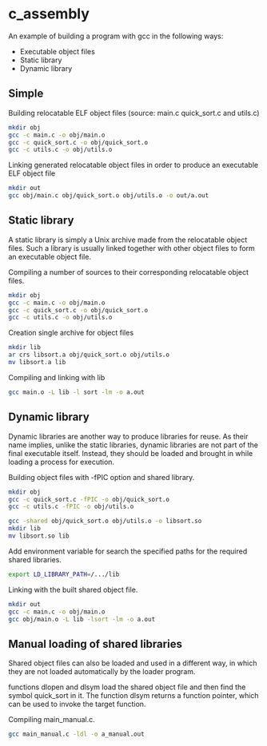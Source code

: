 # c_assembly

An example of building a program with gcc in the following ways: 

- Executable object files
- Static library
- Dynamic library

## Simple

Building relocatable ELF object files (source: main.c quick_sort.c and utils.c)

```sh
mkdir obj
gcc -c main.c -o obj/main.o
gcc -c quick_sort.c -o obj/quick_sort.o
gcc -c utils.c -o obj/utils.o
```

Linking generated relocatable object files in order to produce an executable ELF object file

```sh
mkdir out
gcc obj/main.c obj/quick_sort.o obj/utils.o -o out/a.out
```

## Static library

A static library is simply a Unix archive made from the relocatable object files.
Such a library is usually linked together with other object files to form an
executable object file.

Compiling a number of sources to their corresponding relocatable object files.

```sh
mkdir obj
gcc -c main.c -o obj/main.o
gcc -c quick_sort.c -o obj/quick_sort.o
gcc -c utils.c -o obj/utils.o
```

Creation single archive for object files
```sh
mkdir lib
ar crs libsort.a obj/quick_sort.o obj/utils.o
mv libsort.a lib
```

Compiling and linking with lib
```sh
gcc main.o -L lib -l sort -lm -o a.out
```

## Dynamic library

Dynamic libraries are another way to produce libraries for reuse. As their name implies, unlike the static libraries, dynamic libraries are not
part of the final executable itself. Instead, they should be loaded and brought in
while loading a process for execution.

Building object files with -fPIC option and shared library.

```sh
mkdir obj
gcc -c quick_sort.c -fPIC -o obj/quick_sort.o
gcc -c utils.c -fPIC -o obj/utils.o

gcc -shared obj/quick_sort.o obj/utils.o -o libsort.so
mkdir lib
mv libsort.so lib
```

Add environment variable for search
the specified paths for the required shared libraries.

```sh
export LD_LIBRARY_PATH=/.../lib
```

Linking with the built shared object file.
```sh
mkdir out
gcc -c main.c -o obj/main.o
gcc obj/main.o -L lib -lsort -lm -o a.out
```

## Manual loading of shared libraries

Shared object files can also be loaded and used in a different way, in which they
are not loaded automatically by the loader program.

functions dlopen and dlsym load the shared object file and then find the symbol
quick_sort in it. The function dlsym returns a function pointer,
which can be used to invoke the target function.

Compiling main_manual.c.
```sh
gcc main_manual.c -ldl -o a_manual.out
```
